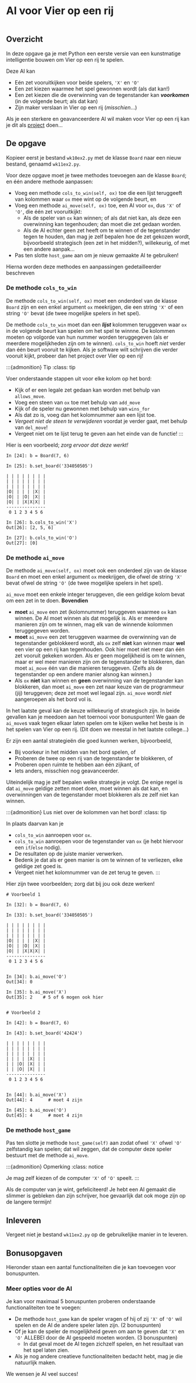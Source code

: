 # AI voor Vier op een rij

```{include} ../class/problems/vier_op_een_rij_md.md
```

## Overzicht

In deze opgave ga je met Python een eerste versie van een kunstmatige intelligentie bouwen om Vier op een rij te spelen.

Deze AI kan

* Eén zet vooruitkijken voor beide spelers, `'X'` en `'O'`
* Een zet kiezen waarmee het spel gewonnen wordt (als dat kan!)
* Een zet kiezen die de overwinning van de tegenstander kan ***voorkomen*** (in de volgende beurt; als dat kan)
* Zijn maker verslaan in Vier op een rij (*misschien*...)

Als je een sterkere en geavanceerdere AI wil maken voor Vier op een rij kan je dit als [project](/projects/connectfour.md) doen...

## De opgave

Kopieer eerst je bestand `wk10ex2.py` met de klasse `Board` naar een nieuw bestand, genaamd `wk11ex2.py`.

Voor deze opgave moet je twee methodes toevoegen aan de klasse `Board`; en één andere methode aanpassen:

* Voeg een methode `cols_to_win(self, ox)` toe die een lijst teruggeeft van kolommen waar `ox` mee wint op de volgende beurt, en
* Voeg een methode `ai_move(self, ox)` toe, een AI voor `ox`, dus `'X'` of `'O'`, die één zet vooruitkijkt:
    * Als de speler van `ox` kan winnen; of als dat niet kan, als deze een overwinning kan tegenhouden; dan moet die zet gedaan worden.
    * Als de AI echter geen zet heeft om te winnen of de tegenstander tegen te houden, dan mag je zelf bepalen hoe de zet gekozen wordt, bijvoorbeeld strategisch (een zet in het midden?), willekeurig, of met een andere aanpak...
* Pas ten slotte `host_game` aan om je nieuw gemaakte AI te gebruiken!

Hierna worden deze methodes en aanpassingen gedetailleerder beschreven

### De methode `cols_to_win`

De methode `cols_to_win(self, ox)` moet een onderdeel van de klasse `Board` zijn en een enkel argument `ox` meekrijgen, die een string `'X'` of een string `'O'` bevat (de twee mogelijke spelers in het spel).

De methode `cols_to_win` moet dan een ***lijst*** kolommen teruggeven waar `ox` in de volgende beurt kan spelen om het spel te winnne. De kolommen moeten op volgorde van hun nummer worden teruggegeven (als er meerdere mogelijkheden
zijn om te winnen). `cols_to_win` hoeft *niet* verder dan één beurt vooruit te kijken. Als je software wilt schrijven die verder vooruit kijkt, probeer dan het project over Vier op een rij!

:::{admonition} Tip
:class: tip

Voer onderstaande stappen uit voor elke kolom op het bord:

* Kijk of er een legale zet gedaan kan worden met behulp van `allows_move`.
* Voeg een steen van `ox` toe met behulp van `add_move`
* Kijk of de speler nu gewonnen met behulp van `wins_for`
* Als dat zo is, voeg dan het kolomnummer aan een lijst toe.
* *Vergeet niet de steen te verwijderen* voordat je verder gaat, met behulp van `del_move`!
* Vergeet niet om te lijst terug te geven aan het einde van de functie!
:::

Hier is een voorbeeld; *zorg ervoor dat deze werkt!*

```ipython
In [24]: b = Board(7, 6)

In [25]: b.set_board('334050505')

| | | | | | | |
| | | | | | | |
| | | | | | | |
|O| | | | |X| |
|O| | |O| |X| |
|O| | |X|X|X| |
---------------
 0 1 2 3 4 5 6

In [26]: b.cols_to_win('X')
Out[26]: [2, 5, 6]

In [27]: b.cols_to_win('O')
Out[27]: [0]
```

### De methode `ai_move`

De methode `ai_move(self, ox)` moet ook een onderdeel zijn van de klasse `Board` en moet een enkel argument
`ox` meekrijgen, die ofwel de string `'X'` bevat ofwel de string `'O'` (de twee mogelijke spelers in het spel).

`ai_move` moet een enkele integer teruggeven, die een geldige kolom bevat om een zet in te doen. **Bovendien**

* **moet** `ai_move` een zet (kolomnummer) teruggeven waarmee `ox` kan winnen. De AI moet winnen als dat mogelijk is. Als er meerdere manieren zijn om te winnen, mag elk van de winnende kolommen teruggegeven worden.
* **moet** `ai_move` een zet teruggeven waarmee de overwinning van de tegenstander geblokkeerd wordt, als `ox` zelf **niet** kan winnen maar **wel** een vier op een rij kan tegenhouden. Ook hier moet niet meer dan één zet vooruit gekeken worden. Als er geen mogelijkheid is om te winnen, maar er wel meer manieren zijn om de tegenstander te blokkeren, dan moet `ai_move` één van die manieren teruggeven. (Zelfs als de tegenstander op een andere manier alsnog kan winnen.)
* Als `ox` **niet** kan winnen en **geen** overwinning van de tegenstander kan blokkeren, dan moet `ai_move` een zet naar keuze van de programmeur (jij) teruggeven; deze zet moet wel legaal zijn. `ai_move` wordt *niet* aangeroepen als het bord vol is.

In het laatste geval kan de keuze willekeurig of strategisch zijn. In beide gevallen kan je meedoen aan het toernooi voor bonuspunten! We gaan de `ai_move`s vaak tegen elkaar laten spelen om te kijken welke het beste is in het spelen van Vier op een rij. (Dit doen we meestal in het laatste college...)

Er zijn een aantal strategieën die goed kunnen werken, bijvoorbeeld,

* Bij voorkeur in het midden van het bord spelen, of
* Proberen de twee op een rij van de tegenstander te blokkeren, of
* Proberen open ruimte te hebben aan één zijkant, of
* Iets anders, misschien nog geavanceerder.

Uiteindelijk mag je zelf bepalen welke strategie je volgt. De enige regel is dat `ai_move` geldige zetten moet doen, moet winnen als dat kan, en overwinningen van de tegenstander moet blokkeren als ze zelf niet kan winnen.

:::{admonition} Lus niet over de kolommen van het bord!
:class: tip

In plaats daarvan kan je

* `cols_to_win` aanroepen voor `ox`.
* `cols_to_win` aanroepen voor de tegenstander van `ox` (je hebt hiervoor een `if`/`else` nodig).
* De resultaten op de juiste manier verwerken.
* Bedenk je dat als er geen manier is om te winnen of te verliezen, elke geldige zet goed is.
* Vergeet niet het kolomnummer van de zet terug te geven.
:::

Hier zijn twee voorbeelden; zorg dat bij jou ook deze werken!

```ipython
# Voorbeeld 1

In [32]: b = Board(7, 6)

In [33]: b.set_board('334050505')

| | | | | | | |
| | | | | | | |
| | | | | | | |
|O| | | | |X| |
|O| | |O| |X| |
|O| | |X|X|X| |
---------------
 0 1 2 3 4 5 6


In [34]: b.ai_move('O')
Out[34]: 0

In [35]: b.ai_move('X')
Out[35]: 2    # 5 of 6 mogen ook hier


# Voorbeeld 2

In [42]: b = Board(7, 6)

In [43]: b.set_board('42424')

| | | | | | | |
| | | | | | | |
| | | | | | | |
| | | | |X| | |
| | |O| |X| | |
| | |O| |X| | |
---------------
 0 1 2 3 4 5 6


In [44]: b.ai_move('X')
Out[44]: 4      # moet 4 zijn

In [45]: b.ai_move('O')
Out[45]: 4      # moet 4 zijn
```

### De methode `host_game`

Pas ten slotte je methode `host_game(self)` aan zodat ofwel `'X'` ofwel `'O'` zelfstandig kan spelen;
dat wil zeggen, dat de computer deze speler bestuurt met de methode `ai_move`.

:::{admonition} Opmerking
:class: notice

Je mag zelf kiezen of de computer `'X'` of `'O'` speelt.
:::

Als de computer van je wint, gefeliciteerd! Je hebt een AI gemaakt die slimmer is gebleken dan zijn
schrijver, hoe gevaarlijk dat ook moge zijn op de langere termijn!

## Inleveren

Vergeet niet je bestand `wk11ex2.py` op de gebruikelijke manier in te leveren.

## Bonusopgaven

Hieronder staan een aantal functionaliteiten die je kan toevoegen voor bonuspunten.

### Meer opties voor de AI

Je kan voor maximaal 5 bonuspunten proberen onderstaande functionaliteiten toe te voegen:

* De methode `host_game` kan de speler vragen of hij of zij `'X'` of `'O'` wil spelen en de AI de andere speler laten zijn. (2 bonuspunten)
* Of je kan de speler de mogelijkheid geven om aan te geven dat `'X'` en `'O'` ALLEBEI door de AI gespeeld moeten worden. (3 bonuspunten)
  * In dat geval moet de AI tegen zichzelf spelen, en het resultaat van het spel laten zien.
* Als je nog andere creatieve functionaliteiten bedacht hebt, mag je die natuurlijk maken.

We wensen je AI veel succes!